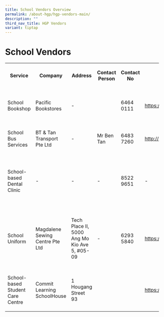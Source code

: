 ```yaml
---
title: School Vendors Overview
permalink: /about-hgp/hgp-vendors-main/
description: ""
third_nav_title: HGP Vendors
variant: tiptap
---
```

<h1>School Vendors</h1><table><tbody><tr><th rowspan="1" colspan="1"><p>Service</p></th><th rowspan="1" colspan="1"><p>Company</p></th><th rowspan="1" colspan="1"><p>Address</p></th><th rowspan="1" colspan="1"><p>Contact Person</p></th><th rowspan="1" colspan="1"><p>Contact No</p></th><th rowspan="1" colspan="1"><p>Website</p></th><th rowspan="1" colspan="1"><p>Additional Info</p></th></tr><tr><td rowspan="1" colspan="1"><p>School Bookshop</p></td><td rowspan="1" colspan="1"><p>Pacific Bookstores</p></td><td rowspan="1" colspan="1"><p>-</p></td><td rowspan="1" colspan="1"><p></p></td><td rowspan="1" colspan="1"><p>6464 0111</p></td><td rowspan="1" colspan="1"><p><a href="https://www.pacificbookstores.com/" rel="noopener noreferrer nofollow" target="_blank">https://www.pacificbookstores.com/</a></p></td><td rowspan="1" colspan="1"><p>Opening Hours: 8.30am - 3.30pm</p></td></tr><tr><td rowspan="1" colspan="1"><p>School Bus Services</p></td><td rowspan="1" colspan="1"><p>BT &amp; Tan Transport Pte Ltd</p></td><td rowspan="1" colspan="1"><p>-</p></td><td rowspan="1" colspan="1"><p>Mr Ben Tan</p></td><td rowspan="1" colspan="1"><p>6483 7260</p></td><td rowspan="1" colspan="1"><p><a href="http://www.btntan.com/" rel="noopener noreferrer nofollow" target="_blank">http://www.btntan.com/</a></p></td><td rowspan="1" colspan="1"><p>-</p></td></tr><tr><td rowspan="1" colspan="1"><p>School-based Dental Clinic</p></td><td rowspan="1" colspan="1"><p>-</p></td><td rowspan="1" colspan="1"><p>-</p></td><td rowspan="1" colspan="1"><p>-</p></td><td rowspan="1" colspan="1"><p>8522 9651</p></td><td rowspan="1" colspan="1"><p>-</p></td><td rowspan="1" colspan="1"><p>Opening Hours: Mon - Thurs: 8am - 5.30pm, Fri: 8am - 5pm. Lunch time: 1pm - 2pm</p></td></tr><tr><td rowspan="1" colspan="1"><p>School Uniform</p></td><td rowspan="1" colspan="1"><p>Magdalene Sewing Centre Pte Ltd</p></td><td rowspan="1" colspan="1"><p>Tech Place II, 5000 Ang Mo Kio Ave 5, #05-09</p></td><td rowspan="1" colspan="1"><p>-</p></td><td rowspan="1" colspan="1"><p>6293 5840</p></td><td rowspan="1" colspan="1"><p><a href="https://www.magdalene.com.sg/" rel="noopener noreferrer nofollow" target="_blank">https://www.magdalene.com.sg/</a></p></td><td rowspan="1" colspan="1"><p>Opening Hours: Mon to Fri: 9am to 4pm. Sat &amp; Sun: Closed (Strictly for appointments only)</p></td></tr><tr><td rowspan="1" colspan="1"><p>School-based Student Care Centre</p></td><td rowspan="1" colspan="1"><p>Commit Learning SchoolHouse</p></td><td rowspan="1" colspan="1"><p>1 Hougang Street 93</p></td><td rowspan="1" colspan="1"><p></p></td><td rowspan="1" colspan="1"><p></p></td><td rowspan="1" colspan="1"><p><a href="https://www.commitlearning.com.sg/" rel="noopener noreferrer nofollow" target="_blank">https://www.commitlearning.com.sg/</a></p></td><td rowspan="1" colspan="1"><p>c/o Hougang Pri Sch</p></td></tr></tbody></table><p></p>